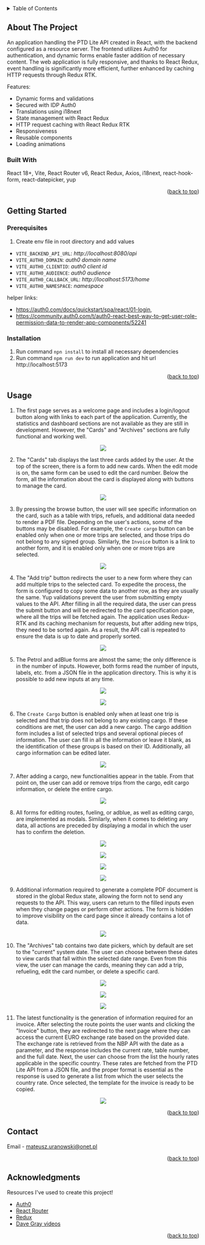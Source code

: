 <!-- TABLE OF CONTENTS -->
<details>
  <summary>Table of Contents</summary>
  <ol>
    <li>
      <a href="#about-the-project">About</a>
      <ul>
        <li><a href="#built-with">Built With</a></li>
      </ul>
    </li>
    <li>
      <a href="#getting-started">Getting Started</a>
      <ul>
        <li><a href="#prerequisites">Prerequisites</a></li>
        <li><a href="#installation">Installation</a></li>
      </ul>
    </li>
    <li><a href="#usage">Usage</a></li>
    <li><a href="#contact">Contact</a></li>
    <li><a href="#acknowledgments">Acknowledgments</a></li>
  </ol>
</details>

<!-- ABOUT THE PROJECT -->

## About The Project

An application handling the PTD Lite API created in React, with the backend configured as a resource server. The
frontend utilizes Auth0 for authentication, and dynamic forms enable faster addition of necessary content. The web
application is fully responsive, and thanks to React Redux, event handling is significantly more efficient, further
enhanced by caching HTTP requests through Redux RTK.

Features:

* Dynamic forms and validations
* Secured with IDP Auth0
* Translations using i18next
* State management with React Redux
* HTTP request caching with React Redux RTK
* Responsiveness
* Reusable components
* Loading animations

### Built With

React 18+, Vite, React Router v6, React Redux, Axios, i18next, react-hook-form, react-datepicker, yup

<p align="right">(<a href="#readme-top">back to top</a>)</p>

<!-- GETTING STARTED -->

## Getting Started

### Prerequisites

1. Create env file in root directory and add values

- `VITE_BACKEND_API_URL`: _http://localhost:8080/api_
- `VITE_AUTH0_DOMAIN`: _auth0 domain name_
- `VITE_AUTH0_CLIENTID`: _auth0 client id_
- `VITE_AUTH0_AUDIENCE`: _auth0 audience_
- `VITE_AUTH0_CALLBACK_URL`: _http://localhost:5173/home_
- `VITE_AUTH0_NAMESPACE`: _namespace_

helper links:

- https://auth0.com/docs/quickstart/spa/react/01-login,
- https://community.auth0.com/t/auth0-react-best-way-to-get-user-role-permission-data-to-render-app-components/52241

### Installation

1. Run command `npn install` to install all necessary dependencies
2. Run command `npm run dev` to run application and hit url http://localhost:5173

<p align="right">(<a href="#readme-top">back to top</a>)</p>

<!-- USAGE EXAMPLES -->

## Usage

1. The first page serves as a welcome page and includes a login/logout button along with links to each part of the
   application. Currently, the statistics and dashboard sections are not available as they are still in development.
   However, the "Cards" and "Archives" sections are fully functional and working well.

<p align="center">
  <img src="https://github.com/mateusz-uran/ptd-lite-mono/blob/dev/src/frontend/ptd-lite-ui/readmeimg/localhost.png">
</p>

2. The "Cards" tab displays the last three cards added by the user. At the top of the screen, there is a form to add new
   cards. When the edit mode is on, the same form can be used to edit the card number.
   Below the form, all the information about the card is displayed along with buttons to manage the card.

<p align="center">
  <img src="https://github.com/mateusz-uran/ptd-lite-mono/blob/dev/src/frontend/ptd-lite-ui/readmeimg/cards.png">
</p>

3. By pressing the browse button, the user will see specific information on the card, such as a table with trips,
   refuels, and additional data needed to render a PDF file. Depending on the user's actions, some of the buttons may be
   disabled.
   For example, the `Create cargo` button can be enabled only when one or more trips are selected, and those trips do
   not
   belong to any signed group.
   Similarly, the `Invoice` button is a link to another form, and it is enabled only when one or more trips are
   selected.

<p align="center">
  <img src="https://github.com/mateusz-uran/ptd-lite-mono/blob/dev/src/frontend/ptd-lite-ui/readmeimg/card_spec.png">
</p>

4. The "Add trip" button redirects the user to a new form where they can add multiple trips to the selected card. To
   expedite the process, the form is configured to copy some data to another row, as they are usually the same. Yup
   validations prevent the user from submitting empty values to the API. After filling in all the required data, the
   user can press the submit button and will be redirected to the card specification page, where all the trips will be
   fetched again.
   The application uses Redux-RTK and its caching mechanism for requests, but after adding new trips, they need to be
   sorted again. As a result, the API call is repeated to ensure the data is up to date and properly sorted.

<p align="center">
  <img src="https://github.com/mateusz-uran/ptd-lite-mono/blob/dev/src/frontend/ptd-lite-ui/readmeimg/add_trip.png">
</p>

5. The Petrol and adBlue forms are almost the same; the only difference is in the number of inputs. However, both forms
   read the number of inputs, labels, etc. from a JSON file in the application directory. This is why it is possible to
   add new inputs at any time.

<p align="center">
  <img src="https://github.com/mateusz-uran/ptd-lite-mono/blob/dev/src/frontend/ptd-lite-ui/readmeimg/add_blue.png">
</p>
<p align="center">
  <img src="https://github.com/mateusz-uran/ptd-lite-mono/blob/dev/src/frontend/ptd-lite-ui/readmeimg/add_petrol.png">
</p>

6. The `Create Cargo` button is enabled only when at least one trip is selected and that trip does not belong to any
   existing cargo. If these conditions are met, the user can add a new cargo. The cargo addition form includes a list of
   selected trips and several optional pieces of information. The user can fill in all the information or leave it
   blank, as the identification of these groups is based on their ID. Additionally, all cargo information can be edited
   later.

<p align="center">
  <img src="https://github.com/mateusz-uran/ptd-lite-mono/blob/dev/src/frontend/ptd-lite-ui/readmeimg/create_cargo.png">
</p>

7. After adding a cargo, new functionalities appear in the table. From that point on, the user can add or remove trips
   from the cargo, edit cargo information, or delete the entire cargo.

<p align="center">
  <img src="https://github.com/mateusz-uran/ptd-lite-mono/blob/dev/src/frontend/ptd-lite-ui/readmeimg/cargo.png">
</p>

8. All forms for editing routes, fueling, or adblue, as well as editing cargo, are implemented as modals. Similarly,
   when it comes to deleting any data, all actions are preceded by displaying a modal in which the user has to confirm
   the deletion.

<p align="center">
  <img src="https://github.com/mateusz-uran/ptd-lite-mono/blob/dev/src/frontend/ptd-lite-ui/readmeimg/edit_cargo.png">
</p>
<p align="center">
  <img src="https://github.com/mateusz-uran/ptd-lite-mono/blob/dev/src/frontend/ptd-lite-ui/readmeimg/edit_petrol.png">
</p>
<p align="center">
  <img src="https://github.com/mateusz-uran/ptd-lite-mono/blob/dev/src/frontend/ptd-lite-ui/readmeimg/edit_trip.png">
</p>
<p align="center">
  <img src="https://github.com/mateusz-uran/ptd-lite-mono/blob/dev/src/frontend/ptd-lite-ui/readmeimg/delete.png">
</p>

9. Additional information required to generate a complete PDF document is stored in the global Redux state, allowing the
   form not to send any requests to the API. This way, users can return to the filled inputs even when they change pages
   or perform other actions. The form is hidden to improve visibility on the card page since it already contains a lot
   of data.

<p align="center">
  <img src="https://github.com/mateusz-uran/ptd-lite-mono/blob/dev/src/frontend/ptd-lite-ui/readmeimg/additional.png">
</p>

10. The "Archives" tab contains two date pickers, which by default are set to the "current" system date. The user can
    choose between these dates to view cards that fall within the selected date range. Even from this view, the user can
    manage the cards, meaning they can add a trip, refueling, edit the card number, or delete a specific card.

<p align="center">
  <img src="https://github.com/mateusz-uran/ptd-lite-mono/blob/dev/src/frontend/ptd-lite-ui/readmeimg/archive.png">
</p>
<p align="center">
  <img src="https://github.com/mateusz-uran/ptd-lite-mono/blob/dev/src/frontend/ptd-lite-ui/readmeimg/archive2.png">
</p>
<p align="center">
  <img src="https://github.com/mateusz-uran/ptd-lite-mono/blob/dev/src/frontend/ptd-lite-ui/readmeimg/archive3.png">
</p>

11. The latest functionality is the generation of information required for an invoice. After selecting the route points
    the user wants and clicking the "Invoice" button, they are redirected to the next page where they can access the
    current EURO exchange rate based on the provided date. The exchange rate is retrieved from the NBP API with the date
    as a parameter, and the response includes the current rate, table number, and the full date.
    Next, the user can choose from the list the hourly rates applicable in the specific country. These rates are fetched
    from the PTD Lite API from a JSON file, and the proper format is essential as the response is used to generate a
    list
    from which the user selects the country rate. Once selected, the template for the invoice is ready to be copied.

<p align="center">
  <img src="https://github.com/mateusz-uran/ptd-lite-mono/blob/dev/src/frontend/ptd-lite-ui/readmeimg/invoice.png">
</p>

<p align="right">(<a href="#readme-top">back to top</a>)</p>

<!-- CONTACT -->

## Contact

Email - mateusz.uranowski@onet.pl

<p align="right">(<a href="#readme-top">back to top</a>)</p>

<!-- ACKNOWLEDGMENTS -->

## Acknowledgments

Resources I've used to create this project!

* [Auth0](https://auth0.com/)
* [React Router](https://reactrouter.com/en/main)
* [Redux](https://redux.js.org/tutorials/essentials/part-8-rtk-query-advanced)
* [Dave Gray videos](https://github.com/gitdagray/react_redux_toolkit)

<p align="right">(<a href="#readme-top">back to top</a>)</p>
